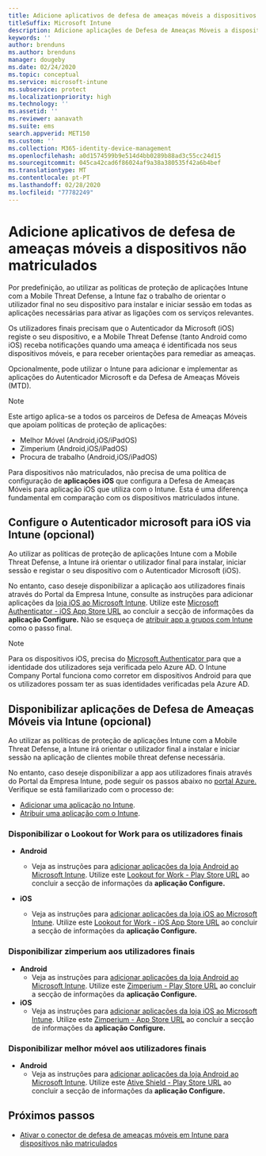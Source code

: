 ```yaml
---
title: Adicione aplicativos de defesa de ameaças móveis a dispositivos não matriculados
titleSuffix: Microsoft Intune
description: Adicione aplicações de Defesa de Ameaças Móveis a dispositivos não matriculados pelos utilizadores do dispositivo.
keywords: ''
author: brenduns
ms.author: brenduns
manager: dougeby
ms.date: 02/24/2020
ms.topic: conceptual
ms.service: microsoft-intune
ms.subservice: protect
ms.localizationpriority: high
ms.technology: ''
ms.assetid: ''
ms.reviewer: aanavath
ms.suite: ems
search.appverid: MET150
ms.custom: ''
ms.collection: M365-identity-device-management
ms.openlocfilehash: a0d1574599b9e514d4bb0289b88ad3c55cc24d15
ms.sourcegitcommit: 045ca42cad6f86024af9a38a380535f42a6b4bef
ms.translationtype: MT
ms.contentlocale: pt-PT
ms.lasthandoff: 02/28/2020
ms.locfileid: "77782249"
---
```

# <a name="add-mobile-threat-defense-apps-to-unenrolled-devices"></a>Adicione aplicativos de defesa de ameaças móveis a dispositivos não matriculados

Por predefinição, ao utilizar as políticas de proteção de aplicações Intune com a Mobile Threat Defense, a Intune faz o trabalho de orientar o utilizador final no seu dispositivo para instalar e iniciar sessão em todas as aplicações necessárias para ativar as ligações com os serviços relevantes.

Os utilizadores finais precisam que o Autenticador da Microsoft (iOS) registe o seu dispositivo, e a Mobile Threat Defense (tanto Android como iOS) receba notificações quando uma ameaça é identificada nos seus dispositivos móveis, e para receber orientações para remediar as ameaças.

Opcionalmente, pode utilizar o Intune para adicionar e implementar as aplicações do Autenticador Microsoft e da Defesa de Ameaças Móveis (MTD).

> [!NOTE]
> Este artigo aplica-se a todos os parceiros de Defesa de Ameaças Móveis que apoiam políticas de proteção de aplicações:
>
> - Melhor Móvel (Android,iOS/iPadOS)
> - Zimperium (Android,iOS/iPadOS)
> - Procura de trabalho (Android,iOS/iPadOS)
>
> Para dispositivos não matriculados, não precisa de uma política de configuração de **aplicações iOS** que configura a Defesa de Ameaças Móveis para aplicação iOS que utiliza com o Intune. Esta é uma diferença fundamental em comparação com os dispositivos matriculados intune.

## <a name="configure-microsoft-authenticator-for-ios-via-intune-optional"></a>Configure o Autenticador microsoft para iOS via Intune (opcional)

Ao utilizar as políticas de proteção de aplicações Intune com a Mobile Threat Defense, a Intune irá orientar o utilizador final para instalar, iniciar sessão e registar o seu dispositivo com o Autenticador Microsoft (iOS).

No entanto, caso deseje disponibilizar a aplicação aos utilizadores finais através do Portal da Empresa Intune, consulte as instruções para adicionar aplicações da [loja iOS ao Microsoft Intune](../apps/store-apps-ios.md). Utilize este [Microsoft Authenticator - iOS App Store URL](https://itunes.apple.com/us/app/microsoft-authenticator/id983156458?mt=8) ao concluir a secção de informações da **aplicação Configure.** Não se esqueça de [atribuir app a grupos com Intune](../apps/apps-deploy.md) como o passo final.

> [!NOTE]
> Para os dispositivos iOS, precisa do [Microsoft Authenticator ](https://docs.microsoft.com/azure/multi-factor-authentication/end-user/microsoft-authenticator-app-how-to) para que a identidade dos utilizadores seja verificada pelo Azure AD. O Intune Company Portal funciona como corretor em dispositivos Android para que os utilizadores possam ter as suas identidades verificadas pela Azure AD.

## <a name="making-mobile-threat-defense-apps-available-via-intune-optional"></a>Disponibilizar aplicações de Defesa de Ameaças Móveis via Intune (opcional)

Ao utilizar as políticas de proteção de aplicações Intune com a Mobile Threat Defense, a Intune irá orientar o utilizador final a instalar e iniciar sessão na aplicação de clientes mobile threat defense necessária.

No entanto, caso deseje disponibilizar a app aos utilizadores finais através do Portal da Empresa Intune, pode seguir os passos abaixo no [portal Azure.](https://portal.azure.com/) Verifique se está familiarizado com o processo de:

- [Adicionar uma aplicação no Intune](../apps/apps-add.md).
- [Atribuir uma aplicação com o Intune](../apps/apps-deploy.md).

### <a name="making-lookout-for-work-available-to-end-users"></a>Disponibilizar o Lookout for Work para os utilizadores finais

- **Android**  
  - Veja as instruções para [adicionar aplicações da loja Android ao Microsoft Intune](../apps/store-apps-android.md). Utilize este [Lookout for Work - Play Store URL](https://play.google.com/store/apps/details?id=com.lookout.enterprise) ao concluir a secção de informações da **aplicação Configure.**

- **iOS**
  - Veja as instruções para [adicionar aplicações da loja iOS ao Microsoft Intune](../apps/store-apps-ios.md). Utilize este [Lookout for Work - iOS App Store URL](https://itunes.apple.com/us/app/lookout-for-work/id997193468?mt=8) ao concluir a secção de informações da **aplicação Configure.**

<!-- ### Making Symantec Endpoint Protection Mobile available to end users
- **Android**
  - See the instructions for [adding Android store apps to Microsoft Intune](../apps/store-apps-android.md). When completing the **Configure app information** section, use this [SEP Mobile app store URL](https://play.google.com/store/apps/details?id=com.skycure.skycure). For **Minimum operating system**, select **Android 4.0 (Ice Cream Sandwich)**.

- **iOS**
  - See the instructions for [adding iOS store apps to Microsoft Intune](../apps/store-apps-ios.md). Use this [SEP Mobile - App Store URL](https://itunes.apple.com/us/app/skycure/id695620821?mt=8) when completing the **Configure app information** section.

### Making Check Point SandBlast Mobile available to end users
- **Android**  
  - See the instructions for [adding Android store apps to Microsoft Intune](../apps/store-apps-android.md). Use this [Check Point SandBlast Mobile - Play Store URL](https://play.google.com/store/apps/details?id=com.lacoon.security.fox) when completing the **Configure app information** section. 

- **iOS**
  - See the instructions for [adding iOS store apps to Microsoft Intune](../apps/store-apps-ios.md). Use this [Check Point SandBlast Mobile - App Store URL](https://apps.apple.com/us/app/sandblast-mobile-protect/id1006390797) when completing the **Configure app information** section. -->

### <a name="making-zimperium-available-to-end-users"></a>Disponibilizar zimperium aos utilizadores finais

- **Android**
  - Veja as instruções para [adicionar aplicações da loja Android ao Microsoft Intune](../apps/store-apps-android.md). Utilize este [Zimperium - Play Store URL](https://play.google.com/store/apps/details?id=com.zimperium.zips&hl=en) ao concluir a secção de informações da **aplicação Configure.**
- **iOS**
  - Veja as instruções para [adicionar aplicações da loja iOS ao Microsoft Intune](../apps/store-apps-ios.md). Utilize este [Zimperium - App Store URL](https://itunes.apple.com/us/app/zimperium-zips/id1030924459?mt=8) ao concluir a secção de informações da **aplicação Configure.**

<!-- ### Making Pradeo available to end users
- **Android**
  - See the instructions for [adding Android store apps to Microsoft Intune](../apps/store-apps-android.md). Use this [Pradeo - Play Store URL](https://play.google.com/store/apps/details?id=net.pradeo.service&hl=en_US) when completing the **Configure app information** section.

- **iOS**
  - See the instructions for [adding iOS store apps to Microsoft Intune](../apps/store-apps-ios.md). Use this [Pradeo - App Store URL](https://itunes.apple.com/us/app/pradeo-agent/id547979360?mt=8) when completing the **Configure app information** section. -->

### <a name="making-better-mobile-available-to-end-users"></a>Disponibilizar melhor móvel aos utilizadores finais

- **Android**
  - Veja as instruções para [adicionar aplicações da loja Android ao Microsoft Intune](../apps/store-apps-android.md). Utilize este [Ative Shield - Play Store URL](https://play.google.com/store/apps/details?id=com.better.active.shield.enterprise) ao concluir a secção de informações da **aplicação Configure.**

<!-- - **iOS**
  - See the instructions for [adding iOS store apps to Microsoft Intune](../apps/store-apps-ios.md). Use this [ActiveShield - App Store URL](https://itunes.apple.com/us/app/activeshield/id980234260?mt=8&uo=4) when completing the **Configure app information** section. -->

<!-- ### Making Sophos available to end users
- **Android**
  - See the instructions for [adding Android store apps to Microsoft Intune](../apps/store-apps-android.md). Use this [Sophos - Play Store URL](https://play.google.com/store/apps/details?id=com.sophos.smsec) when completing the **Configure app information** section.

- **iOS**
  - See the instructions for [adding iOS store apps to Microsoft Intune](../apps/store-apps-ios.md). Use this [ActiveShield - App Store URL](https://itunes.apple.com/us/app/sophos-mobile-security/id1086924662?mt=8) when completing the **Configure app information** section.

### Making Wandera available to end users
- **Android**
  - See the instructions for [adding Android store apps to Microsoft Intune](../apps/store-apps-android.md). Use this [Wandera Mobile - Play Store URL](https://play.google.com/store/apps/details?id=com.wandera.android) when completing the **Configure app information** section. For **Minimum operating system**, select **Android 5.0**.

- **iOS**
  - See the instructions for [adding iOS store apps to Microsoft Intune](../apps/store-apps-ios.md). Use this [Wandera Mobile - - App Store URL](https://itunes.apple.com/app/wandera/id605469330) when completing the **Configure app information** section. -->

## <a name="next-steps"></a>Próximos passos

- [Ativar o conector de defesa de ameaças móveis em Intune para dispositivos não matriculados](~/protect/mtd-enable-unenrolled-devices.md)